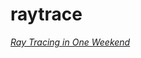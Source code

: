 # raytrace

[_Ray Tracing in One Weekend_](https://raytracing.github.io/books/RayTracingInOneWeekend.html)
